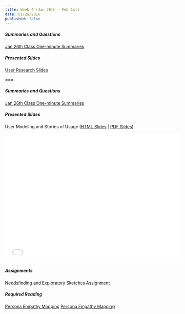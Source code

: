 ```yaml
---
title: Week 4 (Jan 26th - Feb 1st)
date: 01/26/2016
published: false
---
```


##### Summaries and Questions  
[Jan 26th Class One-minute Summaries](https://canvas.sfu.ca/courses/25492/discussion_topics/440791)

##### Presented Slides  
[User Research Slides](http://slides.com/paulhibbitts/cpt-363-slides-placeholder#/)  

===

##### Summaries and Questions
[Jan 26th Class One-minute Summaries](https://canvas.sfu.ca/courses/25492/discussion_topics/440791)

##### Presented Slides  
User Modeling and Stories of Usage ([HTML Slides](http://slides.com/paulhibbitts/cpt-363-slides-placeholder/) | [PDF Slides](http://1drv.ms/1PKX6bG))
<div class="flex-video"><iframe src="//slides.com/paulhibbitts/cpt-363-slides-placeholder/embed?style=light" width="576" height="420" scrolling="no" frameborder="0" webkitallowfullscreen mozallowfullscreen allowfullscreen></iframe></div>

##### Assignments  
[Needsfinding and Exploratory Sketches Assignment](https://canvas.sfu.ca/courses/25492/assignments/142517)  

##### Required Reading  
[Persona Empathy Mapping](http://www.cooper.com/journal/2014/05/persona-empathy-mapping)
<a class="embedly-card" data-card-align="left" href="http://www.cooper.com/journal/2014/05/persona-empathy-mapping">Persona Empathy Mapping</a>
<script async src="//cdn.embedly.com/widgets/platform.js" charset="UTF-8"></script>
